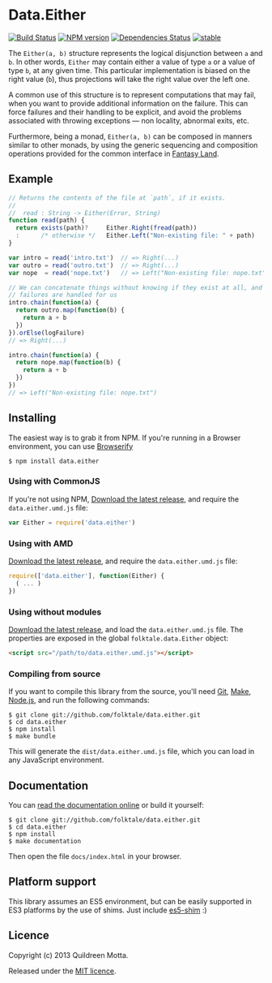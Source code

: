 Data.Either
===========

[![Build Status](https://secure.travis-ci.org/folktale/data.either.png?branch=master)](https://travis-ci.org/folktale/data.either)
[![NPM version](https://badge.fury.io/js/data.either.png)](http://badge.fury.io/js/data.either)
[![Dependencies Status](https://david-dm.org/folktale/data.either.png)](https://david-dm.org/folktale/data.either)
[![stable](http://hughsk.github.io/stability-badges/dist/stable.svg)](http://github.com/hughsk/stability-badges)


The `Either(a, b)` structure represents the logical disjunction between `a` and
`b`. In other words, `Either` may contain either a value of type `a` or a value
of type `b`, at any given time. This particular implementation is biased on the
right value (`b`), thus projections will take the right value over the left
one.

A common use of this structure is to represent computations that may fail, when you
want to provide additional information on the failure. This can force failures
and their handling to be explicit, and avoid the problems associated with
throwing exceptions — non locality, abnormal exits, etc.

Furthermore, being a monad, `Either(a, b)` can be composed in manners similar
to other monads, by using the generic sequencing and composition operations
provided for the common interface in [Fantasy Land][].


## Example

```js
// Returns the contents of the file at `path`, if it exists.
//
//  read : String -> Either(Error, String)
function read(path) {
  return exists(path)?     Either.Right(fread(path))
  :      /* otherwise */   Either.Left("Non-existing file: " + path)
}

var intro = read('intro.txt')  // => Right(...)
var outro = read('outro.txt')  // => Right(...)
var nope  = read('nope.txt')   // => Left("Non-existing file: nope.txt")

// We can concatenate things without knowing if they exist at all, and
// failures are handled for us
intro.chain(function(a) {
  return outro.map(function(b) {
    return a + b
  })
}).orElse(logFailure)
// => Right(...)

intro.chain(function(a) {
  return nope.map(function(b) {
    return a + b
  })
})
// => Left("Non-existing file: nope.txt")
```


## Installing

The easiest way is to grab it from NPM. If you're running in a Browser
environment, you can use [Browserify][]

    $ npm install data.either


### Using with CommonJS

If you're not using NPM, [Download the latest release][release], and require
the `data.either.umd.js` file:

```js
var Either = require('data.either')
```


### Using with AMD

[Download the latest release][release], and require the `data.either.umd.js`
file:

```js
require(['data.either'], function(Either) {
  ( ... )
})
```


### Using without modules

[Download the latest release][release], and load the `data.either.umd.js`
file. The properties are exposed in the global `folktale.data.Either` object:

```html
<script src="/path/to/data.either.umd.js"></script>
```


### Compiling from source

If you want to compile this library from the source, you'll need [Git][],
[Make][], [Node.js][], and run the following commands:

    $ git clone git://github.com/folktale/data.either.git
    $ cd data.either
    $ npm install
    $ make bundle
    
This will generate the `dist/data.either.umd.js` file, which you can load in
any JavaScript environment.

    
## Documentation

You can [read the documentation online][docs] or build it yourself:

    $ git clone git://github.com/folktale/data.either.git
    $ cd data.either
    $ npm install
    $ make documentation

Then open the file `docs/index.html` in your browser.


## Platform support

This library assumes an ES5 environment, but can be easily supported in ES3
platforms by the use of shims. Just include [es5-shim][] :)


## Licence

Copyright (c) 2013 Quildreen Motta.

Released under the [MIT licence](https://github.com/folktale/data.either/blob/master/LICENCE).

<!-- links -->
[Fantasy Land]: https://github.com/fantasyland/fantasy-land
[Browserify]: http://browserify.org/
[Git]: http://git-scm.com/
[Make]: http://www.gnu.org/software/make/
[Node.js]: http://nodejs.org/
[es5-shim]: https://github.com/kriskowal/es5-shim
[docs]: http://docs.folktalejs.org/en/latest/api/data/either/index.html
<!-- [release: https://github.com/folktale/data.either/releases/download/v$VERSION/data.either-$VERSION.tar.gz] -->
[release]: https://github.com/folktale/data.either/releases/download/v1.5.1/data.either-1.5.1.tar.gz
<!-- [/release] -->
